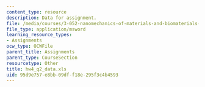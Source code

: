 ```yaml
---
content_type: resource
description: Data for assignment.
file: /media/courses/3-052-nanomechanics-of-materials-and-biomaterials-spring-2007/95d9e757e8bb09dff18e295f3c4b4593_hw4_q2_data.xls
file_type: application/msword
learning_resource_types:
- Assignments
ocw_type: OCWFile
parent_title: Assignments
parent_type: CourseSection
resourcetype: Other
title: hw4_q2_data.xls
uid: 95d9e757-e8bb-09df-f18e-295f3c4b4593
---
```

